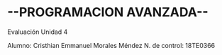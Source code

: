 # --PROGRAMACION AVANZADA--
Evaluación Unidad 4

Alumno: Cristhian Emmanuel Morales Méndez
N. de control: 18TE0366

